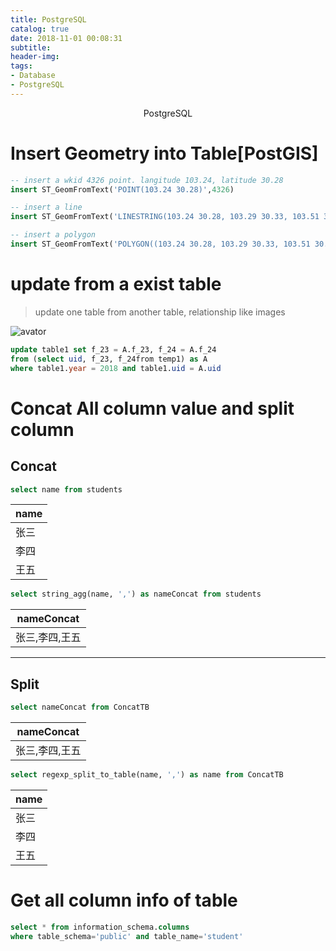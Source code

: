 ```yaml
---
title: PostgreSQL
catalog: true
date: 2018-11-01 00:08:31
subtitle:
header-img:
tags:
- Database
- PostgreSQL
---
```

<center>PostgreSQL</center>

# Insert Geometry into Table[PostGIS]
```sql
-- insert a wkid 4326 point. langitude 103.24, latitude 30.28
insert ST_GeomFromText('POINT(103.24 30.28)',4326)

-- insert a line
insert ST_GeomFromText('LINESTRING(103.24 30.28, 103.29 30.33, 103.51 30.15)',4326)

-- insert a polygon
insert ST_GeomFromText('POLYGON((103.24 30.28, 103.29 30.33, 103.51 30.15))',4326)
```

# update from a exist table
> update one table from another table, relationship like images

![avator](/img/E-R.png)
```sql
update table1 set f_23 = A.f_23, f_24 = A.f_24
from (select uid, f_23, f_24from temp1) as A
where table1.year = 2018 and table1.uid = A.uid
```

# Concat All column value and split column
## Concat
```sql
select name from students
```
| name        |
| -----------|
| 张三        |
| 李四        |
| 王五        |
```sql
select string_agg(name, ',') as nameConcat from students
```
| nameConcat          |
| --------------------|
| 张三,李四,王五        |
---------------------------------------------------
## Split
```sql
select nameConcat from ConcatTB
```
| nameConcat          |
| --------------------|
| 张三,李四,王五        |

```sql
select regexp_split_to_table(name, ',') as name from ConcatTB
```
| name        |
| -----------|
| 张三        |
| 李四        |
| 王五        |
# Get all column info of table
``` sql
select * from information_schema.columns
where table_schema='public' and table_name='student'
```